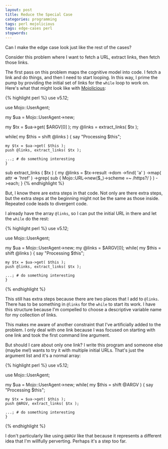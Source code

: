 ```yaml
---
layout: post
title: Reduce the Special Case
categories: programming
tags: perl mojolicious
tags: edge-cases perl
stopwords:
---
```


Can I make the edge case look just like the rest of the cases?

Consider this problem where I want to fetch a URL, extract links, then fetch those links.

The first pass on this problem maps the cognitive model into code. I fetch a link and do things, and then I need to start looping. In this way, I prime the pump by providing the initial set of links for the `while` loop to work on. Here's what that might look like with [Mojolicious](http://mojolicious.org):

{% highlight perl %}
use v5.12;

use Mojo::UserAgent;

my $ua = Mojo::UserAgent->new;

my $tx = $ua->get( $ARGV[0] );
my @links = extract_links( $tx );

while( my $this = shift @links ) {
    say "Processing $this";

    my $tx = $ua->get( $this );
    push @links, extract_links( $tx );

    ...; # do something interesting
    }

sub extract_links ( $tx ) {
    my @links = $tx->result
        ->dom
        ->find( 'a' )
        ->map( attr => 'href' )
        ->grep( sub { Mojo::URL->new($_)->scheme =~ /https?/ } )
        ->each;
    }
{% endhighlight %}

But, I know there are extra steps in that code. Not only are there extra steps, but the extra steps at the beginning might not be the same as those inside. Repeated code leads to divergent code.

I already have the array `@links`, so I can put the initial URL in there and let the `while` do the rest:

{% highlight perl %}
use v5.12;

use Mojo::UserAgent;

my $ua = Mojo::UserAgent->new;
my @links = $ARGV[0];
while( my $this = shift @links ) {
    say "Processing $this";

    my $tx = $ua->get( $this );
    push @links, extract_links( $tx );

    ...; # do something interesting
    }

{% endhighlight %}

This still has extra steps because there are two places that I add to `@links`. There has to be something in `@links` for the `while` to start its work. I have this structure because I'm compelled to choose a descriptive variable name for my collection of links.

This makes me aware of another constraint that I've artificially added to the problem. I only deal with one link because I was focused on starting with one link and took the first command line argument.

But should I care about only one link? I write this program and someone else (maybe me!) wants to try it with multiple initial URLs. That's just the argument list and it's a normal array:

{% highlight perl %}
use v5.12;

use Mojo::UserAgent;

my $ua = Mojo::UserAgent->new;
while( my $this = shift @ARGV ) {
    say "Processing $this";

    my $tx = $ua->get( $this );
    push @ARGV, extract_links( $tx );

    ...; # do something interesting
    }

{% endhighlight %}

I don't particularly like using `@ARGV` like that because it represents a different idea that I'm willfully perverting. Perhaps it's a step too far.
